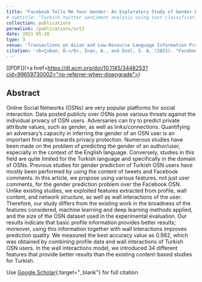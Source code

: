 ```yaml
---
title: "Facebook Tells Me Your Gender: An Exploratory Study of Gender Prediction for Turkish Facebook Users"
# subtitle: "Turkish twitter sentiment analysis using text classification techniques"
collection: publications
permalink: /publications/art2
date: 2021-05-20
type: 3
venue: 'Transactions on Asian and Low-Resource Language Information Processing'
citation: '<b>Çoban, Ö.</b>, İnan, A., and Özel, S. A. (2021). "Facebook Tells Me Your Gender: An Exploratory Study of Gender Prediction for Turkish Facebook Users". <i>Transactions on Asian and Low-Resource Language Information Processing</i>, 20(4), 1-38.'
---
```

[[PDF]](<a href=https://dl.acm.org/doi/10.1145/3448253?cid=99659730002="no-referrer-when-downgrade"></a>)

## Abstract
Online Social Networks (OSNs) are very popular platforms for social interaction. Data posted publicly over OSNs pose various threats against the individual privacy of OSN users. Adversaries can try to predict private attribute values, such as gender, as well as links/connections. Quantifying an adversary’s capacity in inferring the gender of an OSN user is an important first step towards privacy protection. Numerous studies have been made on the problem of predicting the gender of an author/user, especially in the context of the English language. Conversely, studies in this field are quite limited for the Turkish language and specifically in the domain of OSNs. Previous studies for gender prediction of Turkish OSN users have mostly been performed by using the content of tweets and Facebook comments. In this article, we propose using various features, not just user comments, for the gender prediction problem over the Facebook OSN. Unlike existing studies, we exploited features extracted from profile, wall content, and network structure, as well as wall interactions of the user. Therefore, our study differs from the existing work in the broadness of the features considered, machine learning and deep learning methods applied, and the size of the OSN dataset used in the experimental evaluation. Our results indicate that basic profile information provides better results; moreover, using this information together with wall interactions improves prediction quality. We measured the best accuracy value as 0.982, which was obtained by combining profile data and wall interactions of Turkish OSN users. In the wall interactions model, we introduced 34 different features that provide better results than the existing content-based studies for Turkish.


Use [Google Scholar](https://scholar.google.com/scholar?){:target="_blank"} for full citation
